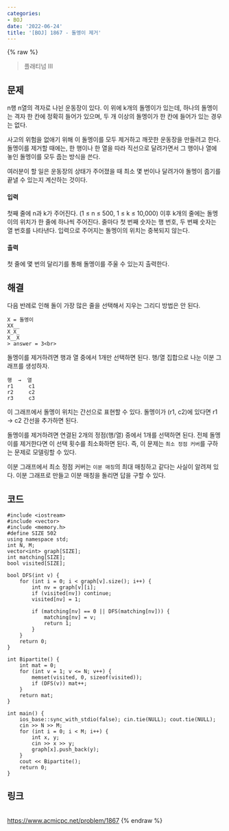 ```yaml
---
categories:
- BOJ
date: '2022-06-24'
title: '[BOJ] 1867 - 돌멩이 제거'
---
```


{% raw %}
> 플래티넘 III<br>

## 문제
n행 n열의 격자로 나뉜 운동장이 있다. 이 위에 k개의 돌멩이가 있는데, 하나의 돌멩이는 격자 한 칸에 정확히 들어가 있으며, 두 개 이상의 돌멩이가 한 칸에 들어가 있는 경우는 없다.

사고의 위험을 없애기 위해 이 돌멩이를 모두 제거하고 깨끗한 운동장을 만들려고 한다. 돌멩이를 제거할 때에는, 한 행이나 한 열을 따라 직선으로 달려가면서 그 행이나 열에 놓인 돌멩이를 모두 줍는 방식을 쓴다.

여러분이 할 일은 운동장의 상태가 주어졌을 때 최소 몇 번이나 달려가야 돌멩이 줍기를 끝낼 수 있는지 계산하는 것이다.

#### 입력
첫째 줄에 n과 k가 주어진다. (1 ≤ n ≤ 500, 1 ≤ k ≤ 10,000) 이후 k개의 줄에는 돌멩이의 위치가 한 줄에 하나씩 주어진다. 줄마다 첫 번째 숫자는 행 번호, 두 번째 숫자는 열 번호를 나타낸다. 입력으로 주어지는 돌멩이의 위치는 중복되지 않는다.

#### 출력
첫 줄에 몇 번의 달리기를 통해 돌멩이를 주울 수 있는지 출력한다.

## 해결
다음 반례로 인해 돌이 가장 많은 줄을 선택해서 지우는 그리디 방법은 안 된다.
```
X = 돌멩이
XX__
X_X_
X__X
> answer = 3<br>
```

돌멩이를 제거하려면 행과 열 중에서 1개만 선택하면 된다. 행/열 집합으로 나눈 이분 그래프를 생성하자.
```
행  →  열
r1     c1
r2     c2
r3     c3
```
이 그래프에서 돌멩이 위치는 간선으로 표현할 수 있다. 돌멩이가 (r1, c2)에 있다면 r1 → c2 간선을 추가하면 된다.

돌멩이를 제거하려면 연결된 2개의 정점(행/열) 중에서 1개를 선택하면 된다. 전체 돌멩이를 제거한다면 이 선택 횟수를 최소화하면 된다. 즉, 이 문제는 `최소 정점 커버`를 구하는 문제로 모델링할 수 있다.

이분 그래프에서 최소 정점 커버는 `이분 매칭`의 최대 매칭하고 같다는 사실이 알려져 있다. 이분 그래프로 만들고 이분 매칭을 돌리면 답을 구할 수 있다.

## 코드
```
#include <iostream>
#include <vector>
#include <memory.h>
#define SIZE 502
using namespace std;
int N, M;
vector<int> graph[SIZE];
int matching[SIZE];
bool visited[SIZE];

bool DFS(int v) {
	for (int i = 0; i < graph[v].size(); i++) {
		int nv = graph[v][i];
		if (visited[nv]) continue;
		visited[nv] = 1;

		if (matching[nv] == 0 || DFS(matching[nv])) {
			matching[nv] = v;
			return 1;
		}
	}
	return 0;
}

int Bipartite() {
	int mat = 0;
	for (int v = 1; v <= N; v++) {
		memset(visited, 0, sizeof(visited));
		if (DFS(v)) mat++;
	}
	return mat;
}

int main() {
	ios_base::sync_with_stdio(false); cin.tie(NULL); cout.tie(NULL);
	cin >> N >> M;
	for (int i = 0; i < M; i++) {
		int x, y;
		cin >> x >> y;
		graph[x].push_back(y);
	}
	cout << Bipartite();
	return 0;
}
```

## 링크
<br>https://www.acmicpc.net/problem/1867
{% endraw %}